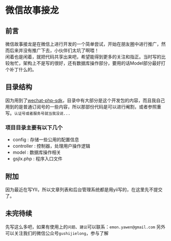 # 微信故事接龙

## 前言

微信故事接龙是在微信上进行开发的一个简单尝试，开始在朋友圈中进行推广，然而后来并没有推广下去，小伙伴们太坑了啊喂！
<br>
闲着也是闲着，就把代码共享出来吧，希望能得到更多的关注和指正。当时写的比较匆忙，架构上不是写的很好，还有数据库操作部分，要用的话Model部分最好打个补丁什么的。

## 目录结构

因为用到了[wechat-php-sdk](https://github.com/dodgepudding/wechat-php-sdk)，目录中有大部分是这个开发包的内容，而且我自己用到的是普通订阅号的一些内容，所以那部份代码是可以进行阉割，或者参照重写。`认证号或者服务号就当我没说...`

### 项目目录主要有以下几个

* config : 存储一些公用的配置信息
* controller : 控制器，处理用户操作逻辑
* model : 数据库操作相关
* gsjlx.php : 程序入口文件

## 附加
因为最近在写YII，所以文章列表和后台管理系统都是用yii写的，在这里先不提交了。

## 未完待续

先写这么多吧，如果有使用上的`问题`、`建议`可以联系：`emon.yawen@gmail.com`
另外可以关注我们的微信公众号`gushijielong`，参与了解
